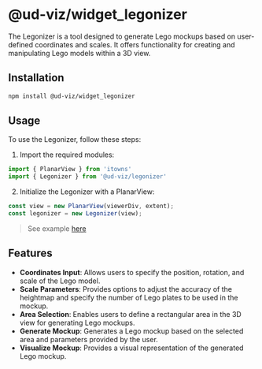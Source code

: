 # @ud-viz/widget_legonizer

The Legonizer is a tool designed to generate Lego mockups based on user-defined coordinates and scales. It offers functionality for creating and manipulating Lego models within a 3D view.

## Installation

```bash
npm install @ud-viz/widget_legonizer
```

## Usage

To use the Legonizer, follow these steps:

1. Import the required modules:

```javascript
import { PlanarView } from 'itowns'
import { Legonizer } from '@ud-viz/legonizer'
```

2. Initialize the Legonizer with a PlanarView:

```javascript
const view = new PlanarView(viewerDiv, extent);
const legonizer = new Legonizer(view);
```

> See example [here](https://github.com/VCityTeam/UD-Viz/blob/8cf982fd20ab61fc0a199c382753404b39ca1355/examples/widget_legonizer.html)

## Features

- **Coordinates Input**: Allows users to specify the position, rotation, and scale of the Lego model.
- **Scale Parameters**: Provides options to adjust the accuracy of the heightmap and specify the number of Lego plates to be used in the mockup.
- **Area Selection**: Enables users to define a rectangular area in the 3D view for generating Lego mockups.
- **Generate Mockup**: Generates a Lego mockup based on the selected area and parameters provided by the user.
- **Visualize Mockup**: Provides a visual representation of the generated Lego mockup.

